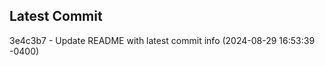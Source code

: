 
## Latest Commit
3e4c3b7 - Update README with latest commit info (2024-08-29 16:53:39 -0400) <Yunxi-Zhou>
